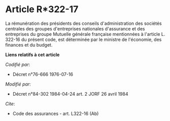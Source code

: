 # Article R*322-17

La rémunération des présidents des conseils d'administration des sociétés centrales des groupes d'entreprises nationales
d'assurance et des entreprises du groupe Mutuelle générale française mentionnées à l'article L. 322-16 du présent code, est
déterminée par le ministre de l'économie, des finances et du budget.

**Liens relatifs à cet article**

_Codifié par_:

  - Décret n°76-666 1976-07-16

_Modifié par_:

  - Décret n°84-302 1984-04-24 art. 2 JORF 26 avril 1984

_Cite_:

  - Code des assurances - art. L322-16 (Ab)
